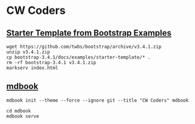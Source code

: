 # CW Coders


## [Starter Template from Bootstrap Examples](https://getbootstrap.com/docs/5.0/examples/)
```
wget https://github.com/twbs/bootstrap/archive/v3.4.1.zip
unzip v3.4.1.zip
cp bootstrap-3.4.1/docs/examples/starter-template/* .
rm -rf bootstrap-3.4.1 v3.4.1.zip
markserv index.html
```

## [mdbook](https://rust-lang.github.io/mdBook/)

```
mdbook init --theme --force --ignore git --title "CW Coders" mdbook
```

```
cd mdbook
mdbook serve
```


